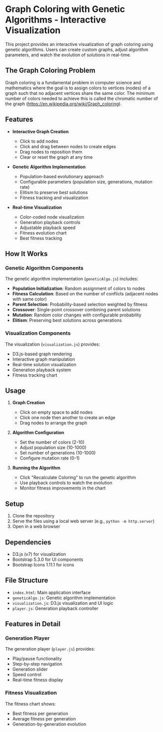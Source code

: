 # Graph Coloring with Genetic Algorithms - Interactive Visualization

This project provides an interactive visualization of graph coloring using genetic algorithms. Users can create custom graphs, adjust algorithm parameters, and watch the evolution of solutions in real-time.

## The Graph Coloring Problem
Graph coloring is a fundamental problem in computer science and mathematics where the goal is to assign colors to vertices (nodes) of a graph such that no adjacent vertices share the same color. The minimum number of colors needed to achieve this is called the chromatic number of the graph (https://en.wikipedia.org/wiki/Graph_coloring).

## Features

- **Interactive Graph Creation**
  - Click to add nodes
  - Click and drag between nodes to create edges
  - Drag nodes to reposition them
  - Clear or reset the graph at any time

- **Genetic Algorithm Implementation**
  - Population-based evolutionary approach
  - Configurable parameters (population size, generations, mutation rate)
  - Elitism to preserve best solutions
  - Fitness tracking and visualization

- **Real-time Visualization**
  - Color-coded node visualization
  - Generation playback controls
  - Adjustable playback speed
  - Fitness evolution chart
  - Best fitness tracking

## How It Works

### Genetic Algorithm Components

The genetic algorithm implementation (`geneticAlgo.js`) includes:

- **Population Initialization**: Random assignment of colors to nodes
- **Fitness Calculation**: Based on the number of conflicts (adjacent nodes with same color)
- **Parent Selection**: Probability-based selection weighted by fitness
- **Crossover**: Single-point crossover combining parent solutions
- **Mutation**: Random color changes with configurable probability
- **Elitism**: Preserving best solutions across generations

### Visualization Components

The visualization (`visualization.js`) provides:

- D3.js-based graph rendering
- Interactive graph manipulation
- Real-time solution visualization
- Generation playback system
- Fitness tracking chart

## Usage

1. **Graph Creation**
   - Click on empty space to add nodes
   - Click one node then another to create an edge
   - Drag nodes to arrange the graph

2. **Algorithm Configuration**
   - Set the number of colors (2-10)
   - Adjust population size (10-1000)
   - Set number of generations (10-1000)
   - Configure mutation rate (0-1)

3. **Running the Algorithm**
   - Click "Recalculate Coloring" to run the genetic algorithm
   - Use playback controls to watch the evolution
   - Monitor fitness improvements in the chart

## Setup

1. Clone the repository
2. Serve the files using a local web server (e.g., `python -m http.server`)
3. Open in a web browser

## Dependencies

- D3.js (v7) for visualization
- Bootstrap 5.3.0 for UI components
- Bootstrap Icons 1.11.1 for icons

## File Structure

- `index.html`: Main application interface
- `geneticAlgo.js`: Genetic algorithm implementation
- `visualization.js`: D3.js visualization and UI logic
- `player.js`: Generation playback controller

## Features in Detail

### Generation Player

The generation player (`player.js`) provides:

- Play/pause functionality
- Step-by-step navigation
- Generation slider
- Speed control
- Real-time fitness display

### Fitness Visualization

The fitness chart shows:

- Best fitness per generation
- Average fitness per generation
- Generation-by-generation evolution
